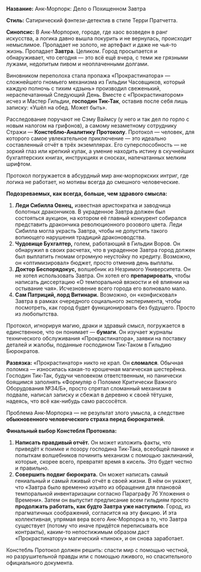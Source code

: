 **Название:** Анк-Морпорк: Дело о Похищенном Завтра

**Стиль:** Сатирический фэнтези-детектив в стиле Терри Пратчетта.

**Синопсис:**
В Анк-Морпорке, городе, где хаос возведен в ранг искусства, а логика давно вышла покурить и не вернулась, происходит немыслимое. Пропадает не золото, не артефакт и даже не чья-то жизнь. Пропадает **Завтра**. Целиком. Город просыпается и обнаруживает, что сегодня — это всё ещё вчера, с теми же грязными лужами, недопитым пивом и неоплаченными долгами.

Виновником переполоха стала пропажа «Прокрастинатора» — сложнейшего гномьего механизма из Гильдии Часовщиков, который каждую полночь с тихим «дзынь» производил свеженький, нераспечатанный Следующий День. Вместе с «Прокрастинатором» исчез и Мастер Гильдии, **господин Тик-Так**, оставив после себя лишь записку: «Ушёл на обед. Может быть».

Расследование поручают не Сэму Ваймсу (у него и так дел по горло с новым налогом на грифонов), а самому незаметному сотруднику Стражи — **Констеблю-Аналитику Протоколу**. Протокол — человек, для которого самое увлекательное приключение — это идеально составленный отчёт в трёх экземплярах. Его суперспособность — не зоркий глаз или крепкий кулак, а умение находить истину в скучнейших бухгалтерских книгах, инструкциях и сносках, напечатанных мелким шрифтом.

Протокол погружается в абсурдный мир анк-морпоркских интриг, где логика не работает, но мотивы всегда до смешного человеческие.

**Подозреваемых, как всегда, больше, чем здравого смысла:**
1.  **Леди Сибилла Овнец,** известная аристократка и заводчица болотных дракончиков. В украденное Завтра должен был состояться аукцион, на котором её главный конкурент собирался представить дракончика революционного розового цвета. Леди Сибилла могла украсть Завтра, чтобы не допустить такого вопиющего нарушения традиций драконоводства.
2.  **Чудовище Бухгалтер,** голем, работающий в Гильдии Воров. Он обнаружил в своих расчетах, что в украденное Завтра город должен был выплатить гномам огромную неустойку по кредиту. Возможно, он «оптимизировал» бюджет, просто отменив день выплаты.
3.  **Доктор Беспорядокус,** волшебник из Незримого Университета. Он не хотел использовать Завтра. Он хотел его **препарировать**, чтобы написать диссертацию «О темпоральной вязкости и её влиянии на остывание чая». Исчезновение всего города его волновало мало.
4.  **Сам Патриций, лорд Витинари.** Возможно, он «конфисковал» Завтра в рамках очередного социального эксперимента, чтобы посмотреть, как город будет функционировать без будущего. Просто из любопытства.

Протокол, игнорируя магию, драки и здравый смысл, погружается в единственное, что он понимает — **бумаги**. Он изучает журналы технического обслуживания «Прокрастинатора», заявки на поставку деталей и жалобы, поданные господином Тик-Таком в Гильдию Бюрократов.

**Развязка:** «Прокрастинатор» никто не крал. Он **сломался**. Обычная поломка — износилась какая-то крошечная магическая шестерёнка. Господин Тик-Так, будучи человеком ответственным, но панически боящимся заполнять «Формуляр о Поломке Критически Важного Оборудования №34/Б», просто спрятал сломанный механизм в подвале, написал записку и сбежал в деревню к своей тётушке, надеясь, что всё как-нибудь само рассосётся.

Проблема Анк-Морпорка — не результат злого умысла, а следствие **обыкновенного человеческого страха перед бюрократией**.

**Финальный выбор Констебля Протокола:**
1.  **Написать правдивый отчёт.** Он может изложить факты, что приведёт к поимке и позору господина Тик-Така, всеобщей панике и попыткам волшебников починить механизм с помощью заклинаний, которые, скорее всего, превратят время в кисель. Это будет честно и правильно.
2.  **Совершить подвиг бюрократа.** Он может написать самый гениальный и самый лживый отчёт в своей жизни. В нём он укажет, что «Завтра было временно изъято из обращения для плановой темпоральной инвентаризации согласно Параграфу 7б Уложения о Времени». Затем он выпустит предписание всем гильдиям просто **продолжать работать, как будто Завтра уже наступило**. Город, из прагматичных соображений, согласится на эту фикцию. И эта коллективная, упрямая вера всего Анк-Морпорка в то, что Завтра существует (потому что иначе придётся переписывать все контракты), каким-то непостижимым образом даст «Прокрастинатору» магический «пинок», и он снова заработает.

Констебль Протокол должен решить: спасти мир с помощью честной, но разрушительной правды или с помощью лживого, но спасительного официального документа.

